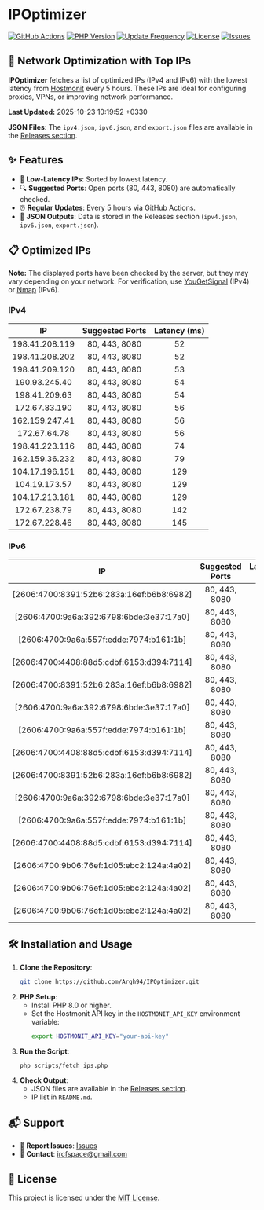 # IPOptimizer

[![GitHub Actions](https://github.com/Argh94/IPOptimizer/workflows/IPOptimizer/badge.svg)](https://github.com/Argh94/IPOptimizer/actions)
[![PHP Version](https://img.shields.io/badge/PHP-8.0-blue)](https://www.php.net)
[![Update Frequency](https://img.shields.io/badge/Updates-Every%205%20Hours-green)](https://github.com/Argh94/IPOptimizer)
[![License](https://img.shields.io/badge/License-MIT-yellow)](https://opensource.org/licenses/MIT)
[![Issues](https://img.shields.io/github/issues/Argh94/IPOptimizer)](https://github.com/Argh94/IPOptimizer/issues)

## 🚀 Network Optimization with Top IPs

**IPOptimizer** fetches a list of optimized IPs (IPv4 and IPv6) with the lowest latency from [Hostmonit](https://hostmonit.com/) every 5 hours. These IPs are ideal for configuring proxies, VPNs, or improving network performance.

**Last Updated:** 2025-10-23 10:19:52 +0330

**JSON Files**: The `ipv4.json`, `ipv6.json`, and `export.json` files are available in the [Releases section](https://github.com/Argh94/IPOptimizer/releases).

## ✨ Features
- 📡 **Low-Latency IPs**: Sorted by lowest latency.
- 🔍 **Suggested Ports**: Open ports (80, 443, 8080) are automatically checked.
- ⏰ **Regular Updates**: Every 5 hours via GitHub Actions.
- 📄 **JSON Outputs**: Data is stored in the Releases section (`ipv4.json`, `ipv6.json`, `export.json`).

## 📋 Optimized IPs

**Note:** The displayed ports have been checked by the server, but they may vary depending on your network. For verification, use [YouGetSignal](https://www.yougetsignal.com/tools/open-ports/) (IPv4) or [Nmap](https://nmap.org/) (IPv6).

### IPv4
| IP | Suggested Ports | Latency (ms) |
|:---:|:---------------:|:------------:|
| 198.41.208.119 | 80, 443, 8080 | 52 |
| 198.41.208.202 | 80, 443, 8080 | 52 |
| 198.41.209.120 | 80, 443, 8080 | 53 |
| 190.93.245.40 | 80, 443, 8080 | 54 |
| 198.41.209.63 | 80, 443, 8080 | 54 |
| 172.67.83.190 | 80, 443, 8080 | 56 |
| 162.159.247.41 | 80, 443, 8080 | 56 |
| 172.67.64.78 | 80, 443, 8080 | 56 |
| 198.41.223.116 | 80, 443, 8080 | 74 |
| 162.159.36.232 | 80, 443, 8080 | 79 |
| 104.17.196.151 | 80, 443, 8080 | 129 |
| 104.19.173.57 | 80, 443, 8080 | 129 |
| 104.17.213.181 | 80, 443, 8080 | 129 |
| 172.67.238.79 | 80, 443, 8080 | 142 |
| 172.67.228.46 | 80, 443, 8080 | 145 |

### IPv6
| IP | Suggested Ports | Latency (ms) |
|:---:|:---------------:|:------------:|
| [2606:4700:8391:52b6:283a:16ef:b6b8:6982] | 80, 443, 8080 | 3 |
| [2606:4700:9a6a:392:6798:6bde:3e37:17a0] | 80, 443, 8080 | 3 |
| [2606:4700:9a6a:557f:edde:7974:b161:1b] | 80, 443, 8080 | 3 |
| [2606:4700:4408:88d5:cdbf:6153:d394:7114] | 80, 443, 8080 | 3 |
| [2606:4700:8391:52b6:283a:16ef:b6b8:6982] | 80, 443, 8080 | 3 |
| [2606:4700:9a6a:392:6798:6bde:3e37:17a0] | 80, 443, 8080 | 3 |
| [2606:4700:9a6a:557f:edde:7974:b161:1b] | 80, 443, 8080 | 3 |
| [2606:4700:4408:88d5:cdbf:6153:d394:7114] | 80, 443, 8080 | 3 |
| [2606:4700:8391:52b6:283a:16ef:b6b8:6982] | 80, 443, 8080 | 3 |
| [2606:4700:9a6a:392:6798:6bde:3e37:17a0] | 80, 443, 8080 | 3 |
| [2606:4700:9a6a:557f:edde:7974:b161:1b] | 80, 443, 8080 | 3 |
| [2606:4700:4408:88d5:cdbf:6153:d394:7114] | 80, 443, 8080 | 3 |
| [2606:4700:9b06:76ef:1d05:ebc2:124a:4a02] | 80, 443, 8080 | 4 |
| [2606:4700:9b06:76ef:1d05:ebc2:124a:4a02] | 80, 443, 8080 | 4 |
| [2606:4700:9b06:76ef:1d05:ebc2:124a:4a02] | 80, 443, 8080 | 4 |

## 🛠️ Installation and Usage
1. **Clone the Repository**:
   ```bash
   git clone https://github.com/Argh94/IPOptimizer.git
   ```
2. **PHP Setup**:
   - Install PHP 8.0 or higher.
   - Set the Hostmonit API key in the `HOSTMONIT_API_KEY` environment variable:
     ```bash
     export HOSTMONIT_API_KEY="your-api-key"
     ```
3. **Run the Script**:
   ```bash
   php scripts/fetch_ips.php
   ```
4. **Check Output**:
   - JSON files are available in the [Releases section](https://github.com/Argh94/IPOptimizer/releases).
   - IP list in `README.md`.

## 📬 Support
- 🐛 **Report Issues**: [Issues](https://github.com/Argh94/IPOptimizer/issues)
- 📧 **Contact**: [ircfspace@gmail.com](mailto:ircfspace@gmail.com)

## 📄 License
This project is licensed under the [MIT License](https://github.com/Argh94/HandWave/blob/main/LICENCE).
